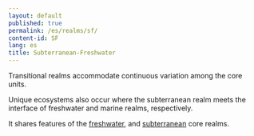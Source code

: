 ```yaml
---
layout: default
published: true
permalink: /es/realms/sf/
content-id: SF
lang: es
title: Subterranean-Freshwater
---
```


Transitional realms accommodate continuous variation among the core units.

Unique ecosystems also occur where the subterranean realm meets the interface of freshwater and marine realms, respectively.


It shares features of the [freshwater](/explore/realms/F), and [subterranean](/explore/realms/S) core realms.
